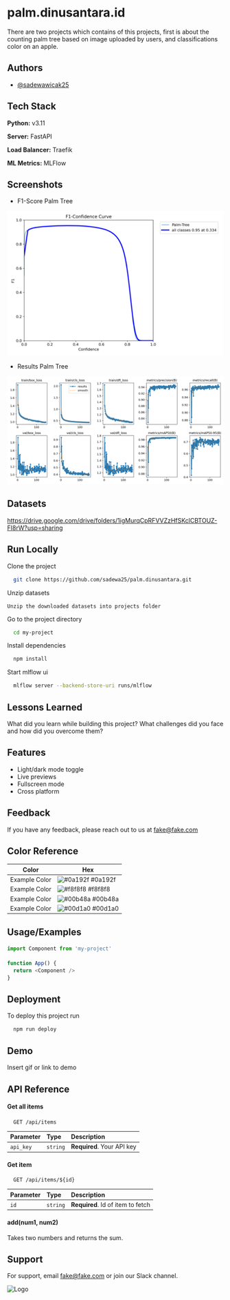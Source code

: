 
# palm.dinusantara.id

There are two projects which contains of this projects, first is about the counting palm tree based on image uploaded by users, and classifications color on an apple. 




## Authors

- [@sadewawicak25](https://sadewawicak25.medium.com/)




## Tech Stack

**Python:** v3.11

**Server:** FastAPI

**Load Balancer:** Traefik

**ML Metrics:** MLFlow



## Screenshots
- F1-Score Palm Tree

![F1-Score](yolo11n_development/20250105_164322/F1_curve.png)

- Results Palm Tree

![F1-Score](yolo11n_development/20250105_164322/results.png)


## Datasets
https://drive.google.com/drive/folders/1igMurqCpRFVVZzHfSKclCBTOUZ-FI8rW?usp=sharing


## Run Locally

Clone the project

```bash
  git clone https://github.com/sadewa25/palm.dinusantara.git
```

Unzip datasets
```
Unzip the downloaded datasets into projects folder
```

Go to the project directory

```bash
  cd my-project
```

Install dependencies

```bash
  npm install
```

Start mlflow ui

```bash
  mlflow server --backend-store-uri runs/mlflow
```


## Lessons Learned

What did you learn while building this project? What challenges did you face and how did you overcome them?


## Features

- Light/dark mode toggle
- Live previews
- Fullscreen mode
- Cross platform


## Feedback

If you have any feedback, please reach out to us at fake@fake.com

## Color Reference

| Color             | Hex                                                                |
| ----------------- | ------------------------------------------------------------------ |
| Example Color | ![#0a192f](https://via.placeholder.com/10/0a192f?text=+) #0a192f |
| Example Color | ![#f8f8f8](https://via.placeholder.com/10/f8f8f8?text=+) #f8f8f8 |
| Example Color | ![#00b48a](https://via.placeholder.com/10/00b48a?text=+) #00b48a |
| Example Color | ![#00d1a0](https://via.placeholder.com/10/00b48a?text=+) #00d1a0 |


## Usage/Examples

```javascript
import Component from 'my-project'

function App() {
  return <Component />
}
```


## Deployment

To deploy this project run

```bash
  npm run deploy
```


## Demo

Insert gif or link to demo


## API Reference

#### Get all items

```http
  GET /api/items
```

| Parameter | Type     | Description                |
| :-------- | :------- | :------------------------- |
| `api_key` | `string` | **Required**. Your API key |

#### Get item

```http
  GET /api/items/${id}
```

| Parameter | Type     | Description                       |
| :-------- | :------- | :-------------------------------- |
| `id`      | `string` | **Required**. Id of item to fetch |

#### add(num1, num2)

Takes two numbers and returns the sum.


## Support

For support, email fake@fake.com or join our Slack channel.


![Logo](https://dev-to-uploads.s3.amazonaws.com/uploads/articles/th5xamgrr6se0x5ro4g6.png)

